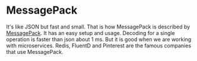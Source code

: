 # MessagePack

It's like JSON but fast and small. That is how MessagePack  is described by [MessagePack](https://msgpack.org/). 
It has an easy setup and usage. Decoding for a single operation is faster than json about 1 ms. But it is good when we are working with microservices.
Redis, FluentD and Pinterest are the famous companies that use MessagePack.
